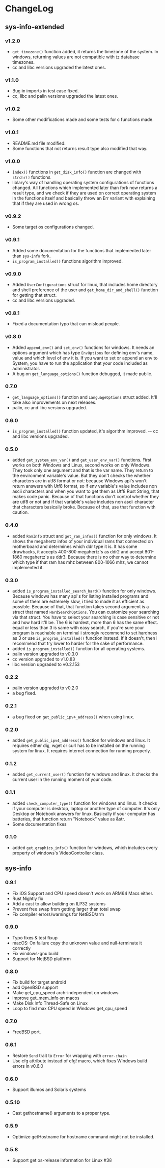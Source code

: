 # ChangeLog

## sys-info-extended

### v1.2.0

- `get_timezone()` function added, it returns the timezone of the system. In windows, returning values are not compatible with tz database timezones.
- cc and libc versions upgraded the latest ones.

### v1.1.0

- Bug in imports in test case fixed.
- cc, libc and palin versions upgraded the latest ones.

### v1.0.2

- Some other modifications made and some tests for c functions made.

### v1.0.1

- README.md file modified.
- Some functions that not returns result type also modified that way.

### v1.0.0

- `index()` functions in `get_disk_info()` function are changed with `strchr()` functions.
- liblary's way of handling operating system configurations of functions changed. All functions which implemented later than fork now returns a result type, and we check if they are used on correct operating system in the functions itself and basically throw an Err variant with explaining that if they are used in wrong os.

### v0.9.2

- Some target os configurations changed.

### v0.9.1

- Added some documentation for the functions that implemented later than `sys-info` fork.
- `is_program_installed()` functions algorithm improved.

### v0.9.0

- Added `UserConfigurations` struct for linux, that includes home directory and shell preference of the user and `get_home_dir_and_shell()` function for getting that struct.
- cc and libc versions upgraded.

### v0.8.1

- Fixed a documentation typo that can mislead people.

### v0.8.0

- Added `append_env()` and `set_env()` functions for windows. It needs an options argument which has type `EnvOptions` for defining env's name, value and which level of env it is. If you want to set or append an env to System, you have to run the application that your code included as administrator.
- A bug on `get_language_options()` function debugged, it made public.

### 0.7.0

- `get_language_options()` function and `LanguageOptions` struct added. It'll take also improvements on next releases.
- palin, cc and libc versions upgraded.


### 0.6.0

- `is_program_installed()` function updated, it's algorithm improved.
-- cc and libc versions upgraded.

### 0.5.0

- added `get_system_env_var()` and `get_user_env_var()` functions. First works on both Windows and Linux, second works on only Windows. They took only one argument and that is the var name. They return to the environment variable's value. But they don't checks the whether characters are in utf8 format or not: because Windows api's won't return answers with Utf8 format, so if env variable's value includes non ascii characters and when you want to get them as Utf8 Rust String, that makes code panic. Because of that functions don't control whether they are utf8 or not and if that variable's value includes non ascii character that characters basically broke. Because of that, use that function with caution. 

### 0.4.0

- added `RamInfo` struct and `get_ram_infos()` function for only windows. It shows the megahertz infos of your individual rams that connected on motherboard and determines which ddr type it is. It has some drawbacks, it accepts 400-800 megahertz's as ddr2 and accept 801-1860 megahertz's as ddr3. Because there is no other way to determine which type if that ram has mhz between 800-1066 mhz, we cannot implemented it.

### 0.3.0

- added `is_program_installed_search_hard()` function for only windows. Because windows has many api's for listing installed programs and some of them are extremely slow, i tried to made it as efficient as possible. Because of that, that function takes second argument is a struct that named `HardSearchOptions`. You can customize your searching via that struct. You have to select your searching is case sensitive or not and how hard it'll be. The 6 is hardest, more than 6 has the same effect. equal or less than 3 is same with easy search, if you're sure your program is reachable on terminal i strongly recommend to set hardness as 3 or use `is_program_installed()` function instead. If it doesn't, then i recommend that try lower to harder for the sake of performance.
- added `is_program_installed()` function for all operating systems.
- palin version upgraded to v0.3.0
- cc version upgraded to v1.0.83
- libc version upgraded to v0.2.153

### 0.2.2

- palin version upgraded to v0.2.0
- a bug fixed.

### 0.2.1

- a bug fixed on `get_public_ipv4_address()` when using linux.

### 0.2.0

- added `get_public_ipv4_address()` function for windows and linux. It requires either dig, wget or curl has to be installed on the running system for linux. It requires internet connection for running properly.

### 0.1.2

- added `get_current_user()` function for windows and linux. It checks the current user in the running moment of your code.

### 0.1.1

- added `check_computer_type()` function for windows and linux. It checks if your computer is desktop, laptop or another type of computer. It's only Desktop or Notebook answers for linux. Basically if your computer has batteries, that function return "Notebook" value as &str.
- Some documentation fixes

### 0.1.0

- added `get_graphics_info()` function for windows, which includes every property of windows's VideoController class.

## sys-info

### 0.9.1

- Fix iOS Support and CPU speed doesn't work on ARM64 Macs either.
- Rust Nightly fix
- Add a cast to allow building on ILP32 systems
- Prevent free swap from getting larger than total swap
- Fix compiler errors/warnings for NetBSD/arm

### 0.9.0

- Typo fixes & test fixup
- macOS: On failure copy the unknown value and null-terminate it correctly
- Fix windows-gnu build
- Support for NetBSD platform

### 0.8.0

- Fix build for target android
- add OpenBSD support
- Make get_cpu_speed arch-independent on windows
- improve get_mem_info on macos
- Make Disk Info Thread-Safe on Linux
- Loop to find max CPU speed in Windows get_cpu_speed

### 0.7.0

- FreeBSD port.

### 0.6.1

- Restore `Send` trait to `Error` for wrapping with `error-chain`
- Use cfg attribute instead of cfg! macro, which fixes Windows build errors in v0.6.0

### 0.6.0

- Support illumos and Solaris systems

### 0.5.10

- Cast gethostname() arguments to a proper type.

### 0.5.9

- Optimize getHostname for hostname command might not be installed.

### 0.5.8

- Support get os-release information for Linux #38
